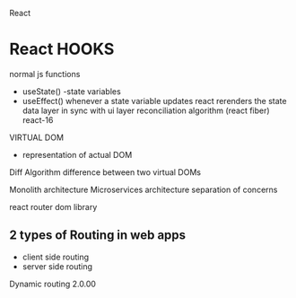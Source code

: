 React 

# React HOOKS
normal js functions
- useState() -state variables
- useEffect()
whenever a state variable updates react rerenders the state
data layer in sync with ui layer
reconciliation algorithm (react fiber) react-16

VIRTUAL DOM
- representation of actual DOM

Diff Algorithm 
difference between two virtual DOMs

Monolith architecture
Microservices architecture
separation of concerns

react router dom library

## 2 types of Routing in web apps
- client side routing 
- server side routing

Dynamic routing
2.0.00

